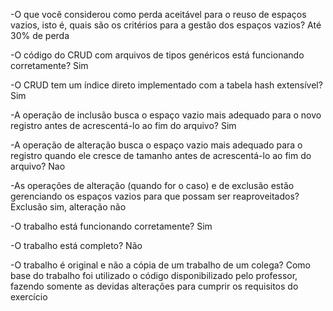 -O que você considerou como perda aceitável para o reuso de espaços vazios, isto é, quais são os critérios para a gestão dos espaços vazios?
Até 30% de perda

-O código do CRUD com arquivos de tipos genéricos está funcionando corretamente?
Sim

-O CRUD tem um índice direto implementado com a tabela hash extensível?
Sim

-A operação de inclusão busca o espaço vazio mais adequado para o novo registro antes de acrescentá-lo ao fim do arquivo?
Sim

-A operação de alteração busca o espaço vazio mais adequado para o registro quando ele cresce de tamanho antes de acrescentá-lo ao fim do arquivo?
Nao

-As operações de alteração (quando for o caso) e de exclusão estão gerenciando os espaços vazios para que possam ser reaproveitados?
Exclusão sim, alteração não

-O trabalho está funcionando corretamente?
Sim

-O trabalho está completo?
Não

-O trabalho é original e não a cópia de um trabalho de um colega?
Como base do trabalho foi utilizado o código disponibilizado pelo professor, fazendo somente as devidas alterações para cumprir os requisitos do exercício